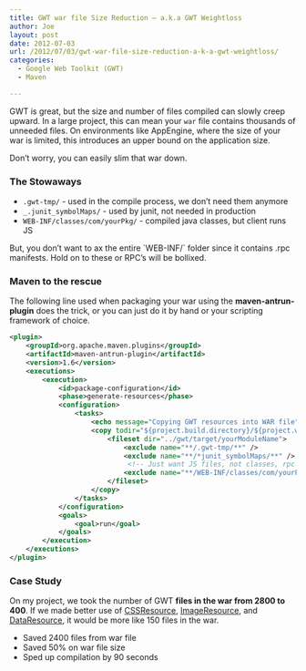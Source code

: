 ```yaml
---
title: GWT war file Size Reduction – a.k.a GWT Weightloss
author: Joe
layout: post
date: 2012-07-03
url: /2012/07/03/gwt-war-file-size-reduction-a-k-a-gwt-weightloss/
categories:
  - Google Web Toolkit (GWT)
  - Maven

---
```

GWT is great, but the size and number of files compiled can slowly creep upward. In a large project, this can mean your `war` file contains thousands of unneeded files. On environments like AppEngine, where the size of your war is limited, this introduces an upper bound on the application size.

Don&#8217;t worry, you can easily slim that war down.

### The Stowaways

  * `.gwt-tmp/` - used in the compile process, we don&#8217;t need them anymore
  * `_.junit_symbolMaps/` - used by junit, not needed in production
  * `WEB-INF/classes/com/yourPkg/` - compiled java classes, but client runs JS

<div>
  But, you don&#8217;t want to ax the entire `WEB-INF/` folder since it contains .rpc manifests. Hold on to these or RPC&#8217;s will be bollixed.
</div>

### Maven to the rescue

The following line used when packaging your war using the **maven-antrun-plugin** does the trick, or you can just do it by hand or your scripting framework of choice.

```xml
<plugin>
    <groupId>org.apache.maven.plugins</groupId>
    <artifactId>maven-antrun-plugin</artifactId>
    <version>1.6</version>
    <executions>
        <execution>
            <id>package-configuration</id>
            <phase>generate-resources</phase>
            <configuration>
                <tasks>
                    <echo message="Copying GWT resources into WAR file" />
                    <copy todir="${project.build.directory}/${project.warOutputName}">
                        <fileset dir="../gwt/target/yourModuleName">
                            <exclude name="**/.gwt-tmp/**" />
                            <exclude name="**/*junit_symbolMaps/**" />
                             <!-- Just want JS files, not classes, rpc -->
                            <exclude name="**/WEB-INF/classes/com/yourPkg/**" />
                        </fileset>
                    </copy>
                </tasks>
            </configuration>
            <goals>
                <goal>run</goal>
            </goals>
        </execution>
    </executions>
</plugin>
```

### Case Study

On my project, we took the number of GWT **files in the war from 2800 to 400**. If we made better use of [CSSResource][1], [ImageResource][2], and [DataResource][3], it would be more like 150 files in the war.

  * Saved 2400 files from war file
  * Saved 50% on war file size
  * Sped up compilation by 90 seconds

 [1]: https://developers.google.com/web-toolkit/doc/latest/DevGuideClientBundle#CssResource
 [2]: https://developers.google.com/web-toolkit/doc/latest/DevGuideClientBundle#ImageResource
 [3]: https://developers.google.com/web-toolkit/doc/latest/DevGuideClientBundle#DataResource
 